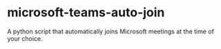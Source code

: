 # microsoft-teams-auto-join
 A python script that automatically joins Microsoft meetings at the time of your choice.
